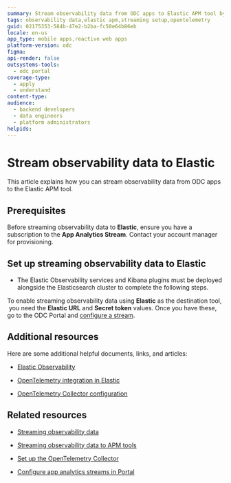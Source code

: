 ```yaml
---
summary: Stream observability data from ODC apps to Elastic APM tool by configuring Elastic URL and Secret token in OutSystems Developer Cloud (ODC).
tags: observability data,elastic apm,streaming setup,opentelemetry
guid: 02175353-584b-47e2-b2ba-fc50e64b86eb
locale: en-us
app_type: mobile apps,reactive web apps
platform-version: odc
figma: 
api-render: false
outsystems-tools:
  - odc portal
coverage-type:
  - apply
  - understand
content-type: 
audience:
  - backend developers
  - data engineers
  - platform administrators
helpids: 
---
```


# Stream observability data to Elastic

This article explains how you can stream observability data from ODC apps to the Elastic APM tool.

## Prerequisites

Before streaming observability data to **Elastic**, ensure you have a subscription to the **App Analytics Stream**. Contact your account manager for provisioning.

## Set up streaming observability data to Elastic

<div class="info" markdown="1">

* The Elastic Observability services and Kibana plugins must be deployed alongside the Elasticsearch cluster to complete the following steps. 

</div>

To enable streaming observability data using **Elastic** as the destination tool,  you need the **Elastic URL** and **Secret token** values. Once you have these, go to the ODC Portal and [configure a stream](stream-app-analytics-configure.md). 

## Additional resources

Here are some additional helpful documents, links, and articles:

* [Elastic Observability](https://www.elastic.co/observability)

* [OpenTelemetry integration in Elastic](https://www.elastic.co/guide/en/apm/guide/8.6/open-telemetry.html)

* [OpenTelemetry Collector configuration](https://opentelemetry.io/docs/collector/configuration/)


## Related resources

* [Streaming observability data](stream-app-analytics-overview.md)

* [Streaming observability data to APM tools](stream-app-analytics-apm.md)

* [Set up the OpenTelemetry Collector](stream-app-analytics-opentelemetry.md)

* [Configure app analytics streams in Portal](stream-app-analytics-configure.md)
